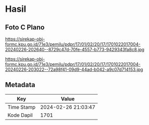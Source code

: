 # Hasil

## Foto C Plano

https://sirekap-obj-formc.kpu.go.id/71e3/pemilu/pdpr/17/01/02/20/17/1701022017004-20240226-202640--8729c47d-70fe-4557-b773-9429343fa8c8.jpg

https://sirekap-obj-formc.kpu.go.id/71e3/pemilu/pdpr/17/01/02/20/17/1701022017004-20240226-203022--72a98f41-09d9-44ad-b042-a9c07d714153.jpg


## Metadata

| Key        | Value               |
| ---------- | ------------------- |
| Time Stamp | 2024-02-26 21:03:47 |
| Kode Dapil | 1701                |



